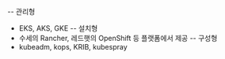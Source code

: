 
-- 관리형
 - EKS, AKS, GKE
-- 설치형
 - 수세의 Rancher, 레드햇의 OpenShift 등 플랫폼에서 제공
-- 구성형
 - kubeadm, kops, KRIB, kubespray
